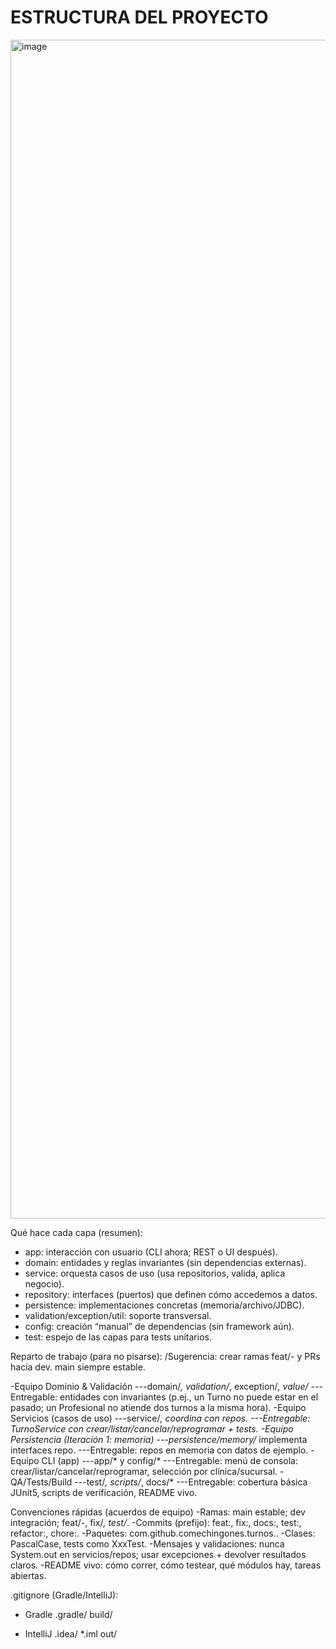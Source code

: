 # ESTRUCTURA DEL PROYECTO
<img width="1136" height="1886" alt="image" src="https://github.com/user-attachments/assets/b3b94dce-aaab-48da-9521-4f04e585c2dd" />

Qué hace cada capa (resumen):
- app: interacción con usuario (CLI ahora; REST o UI después).
- domain: entidades y reglas invariantes (sin dependencias externas).
- service: orquesta casos de uso (usa repositorios, valida, aplica negocio).
- repository: interfaces (puertos) que definen cómo accedemos a datos.
- persistence: implementaciones concretas (memoria/archivo/JDBC).
- validation/exception/util: soporte transversal.
- config: creación “manual” de dependencias (sin framework aún).
- test: espejo de las capas para tests unitarios.

Reparto de trabajo (para no pisarse):
/Sugerencia: crear ramas feat/<area>-<breve> y PRs hacia dev. main siempre estable.

-Equipo Dominio & Validación
---domain/*, validation/*, exception/*, value/*
---Entregable: entidades con invariantes (p.ej., un Turno no puede estar en el pasado; un Profesional no atiende dos turnos a la misma hora).
-Equipo Servicios (casos de uso)
---service/*, coordina con repos.
---Entregable: TurnoService con crear/listar/cancelar/reprogramar + tests.
-Equipo Persistencia (Iteración 1: memoria)
---persistence/memory/* implementa interfaces repo.
---Entregable: repos en memoria con datos de ejemplo.
-Equipo CLI (app)
---app/* y config/*
---Entregable: menú de consola: crear/listar/cancelar/reprogramar, selección por clínica/sucursal.
-QA/Tests/Build
---test/*, scripts/*, docs/*
---Entregable: cobertura básica JUnit5, scripts de verificación, README vivo.

Convenciones rápidas (acuerdos de equipo)
-Ramas: main estable; dev integración; feat/<area>-<breve>, fix/*, test/*.
-Commits (prefijo): feat:, fix:, docs:, test:, refactor:, chore:.
-Paquetes: com.github.comechingones.turnos.<capa>.
-Clases: PascalCase, tests como XxxTest.
-Mensajes y validaciones: nunca System.out en servicios/repos; usar excepciones + devolver resultados claros.
-README vivo: cómo correr, cómo testear, qué módulos hay, tareas abiertas.

.gitignore (Gradle/IntelliJ):
- Gradle
.gradle/
build/

- IntelliJ
.idea/
*.iml
out/
